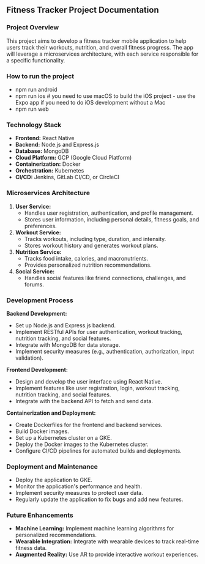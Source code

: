 ## **Fitness Tracker Project Documentation**

### **Project Overview**

This project aims to develop a fitness tracker mobile application to help users track their workouts, nutrition, and overall fitness progress. The app will leverage a microservices architecture, with each service responsible for a specific functionality.

### **How to run the project**

- npm run android
- npm run ios # you need to use macOS to build the iOS project - use the Expo app if you need to do iOS development without a Mac
- npm run web

### **Technology Stack**

- **Frontend:** React Native
- **Backend:** Node.js and Express.js
- **Database:** MongoDB
- **Cloud Platform:** GCP (Google Cloud Platform)
- **Containerization:** Docker
- **Orchestration:** Kubernetes
- **CI/CD:** Jenkins, GitLab CI/CD, or CircleCI

### **Microservices Architecture**

1. **User Service:**
   - Handles user registration, authentication, and profile management.
   - Stores user information, including personal details, fitness goals, and preferences.
2. **Workout Service:**
   - Tracks workouts, including type, duration, and intensity.
   - Stores workout history and generates workout plans.
3. **Nutrition Service:**
   - Tracks food intake, calories, and macronutrients.
   - Provides personalized nutrition recommendations.
4. **Social Service:**
   - Handles social features like friend connections, challenges, and forums.

### **Development Process**

**Backend Development:**

- Set up Node.js and Express.js backend.
- Implement RESTful APIs for user authentication, workout tracking, nutrition tracking, and social features.
- Integrate with MongoDB for data storage.
- Implement security measures (e.g., authentication, authorization, input validation).

**Frontend Development:**

- Design and develop the user interface using React Native.
- Implement features like user registration, login, workout tracking, nutrition tracking, and social features.
- Integrate with the backend API to fetch and send data.

**Containerization and Deployment:**

- Create Dockerfiles for the frontend and backend services.
- Build Docker images.
- Set up a Kubernetes cluster on a GKE.
- Deploy the Docker images to the Kubernetes cluster.
- Configure CI/CD pipelines for automated builds and deployments.

### **Deployment and Maintenance**

- Deploy the application to GKE.
- Monitor the application's performance and health.
- Implement security measures to protect user data.
- Regularly update the application to fix bugs and add new features.

### **Future Enhancements**

- **Machine Learning:** Implement machine learning algorithms for personalized recommendations.
- **Wearable Integration:** Integrate with wearable devices to track real-time fitness data.
- **Augmented Reality:** Use AR to provide interactive workout experiences.
